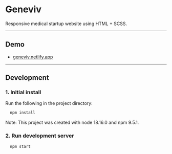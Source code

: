 <!--
<img src="assets/images/screenshots/geneviv.png" alt="" style="margin: 0 auto; max-width: 100%;" />
-->

# Geneviv

Responsive medical startup website using HTML + SCSS.

---


## Demo

- <a href="https://geneviv.netlify.app" target="_blank">geneviv.netlify.app</a>

---


## Development

### 1. Initial install

Run the following in the project directory:

```bash
  npm install
```

Note: This project was created with node 18.16.0 and npm 9.5.1.


### 2. Run development server

```bash
  npm start
```
